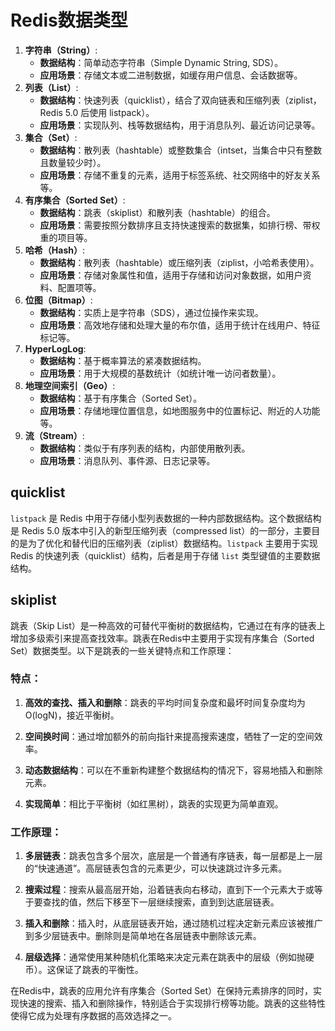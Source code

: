 # Redis数据类型

1. **字符串（String）**:
   - **数据结构**：简单动态字符串（Simple Dynamic String, SDS）。
   - **应用场景**：存储文本或二进制数据，如缓存用户信息、会话数据等。
2. **列表（List）**:
   - **数据结构**：快速列表（quicklist），结合了双向链表和压缩列表（ziplist，Redis 5.0 后使用 listpack）。
   - **应用场景**：实现队列、栈等数据结构，用于消息队列、最近访问记录等。
3. **集合（Set）**:
   - **数据结构**：散列表（hashtable）或整数集合（intset，当集合中只有整数且数量较少时）。
   - **应用场景**：存储不重复的元素，适用于标签系统、社交网络中的好友关系等。
4. **有序集合（Sorted Set）**:
   - **数据结构**：跳表（skiplist）和散列表（hashtable）的组合。
   - **应用场景**：需要按照分数排序且支持快速搜索的数据集，如排行榜、带权重的项目等。
5. **哈希（Hash）**:
   - **数据结构**：散列表（hashtable）或压缩列表（ziplist，小哈希表使用）。
   - **应用场景**：存储对象属性和值，适用于存储和访问对象数据，如用户资料、配置项等。
6. **位图（Bitmap）**:
   - **数据结构**：实质上是字符串（SDS），通过位操作来实现。
   - **应用场景**：高效地存储和处理大量的布尔值，适用于统计在线用户、特征标记等。
7. **HyperLogLog**:
   - **数据结构**：基于概率算法的紧凑数据结构。
   - **应用场景**：用于大规模的基数统计（如统计唯一访问者数量）。
8. **地理空间索引（Geo）**:
   - **数据结构**：基于有序集合（Sorted Set）。
   - **应用场景**：存储地理位置信息，如地图服务中的位置标记、附近的人功能等。
9. **流（Stream）**:
   - **数据结构**：类似于有序列表的结构，内部使用散列表。
   - **应用场景**：消息队列、事件源、日志记录等。

## quicklist

`listpack` 是 Redis 中用于存储小型列表数据的一种内部数据结构。这个数据结构是 Redis 5.0 版本中引入的新型压缩列表（compressed list）的一部分，主要目的是为了优化和替代旧的压缩列表（ziplist）数据结构。`listpack` 主要用于实现 Redis 的快速列表（quicklist）结构，后者是用于存储 `list` 类型键值的主要数据结构。

## skiplist 

跳表（Skip List）是一种高效的可替代平衡树的数据结构，它通过在有序的链表上增加多级索引来提高查找效率。跳表在Redis中主要用于实现有序集合（Sorted Set）数据类型。以下是跳表的一些关键特点和工作原理：

### 特点：

1. **高效的查找、插入和删除**：跳表的平均时间复杂度和最坏时间复杂度均为O(logN)，接近平衡树。

2. **空间换时间**：通过增加额外的前向指针来提高搜索速度，牺牲了一定的空间效率。

3. **动态数据结构**：可以在不重新构建整个数据结构的情况下，容易地插入和删除元素。

4. **实现简单**：相比于平衡树（如红黑树），跳表的实现更为简单直观。

### 工作原理：

1. **多层链表**：跳表包含多个层次，底层是一个普通有序链表，每一层都是上一层的“快速通道”。高层链表包含的元素更少，可以快速跳过许多元素。

2. **搜索过程**：搜索从最高层开始，沿着链表向右移动，直到下一个元素大于或等于要查找的值，然后下移至下一层继续搜索，直到到达底层链表。

3. **插入和删除**：插入时，从底层链表开始，通过随机过程决定新元素应该被推广到多少层链表中。删除则是简单地在各层链表中删除该元素。

4. **层级选择**：通常使用某种随机化策略来决定元素在跳表中的层级（例如抛硬币）。这保证了跳表的平衡性。

在Redis中，跳表的应用允许有序集合（Sorted Set）在保持元素排序的同时，实现快速的搜索、插入和删除操作，特别适合于实现排行榜等功能。跳表的这些特性使得它成为处理有序数据的高效选择之一。